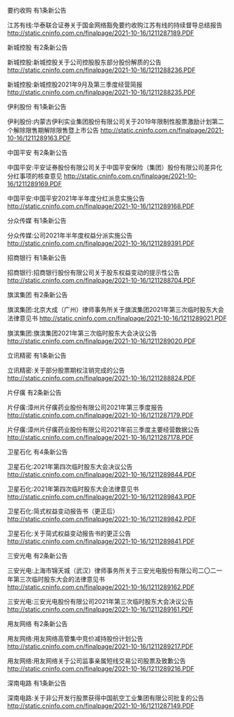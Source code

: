 要约收购 有1条新公告 

江苏有线:华泰联合证券关于国金网络豁免要约收购江苏有线的持续督导总结报告 http://static.cninfo.com.cn/finalpage/2021-10-16/1211287189.PDF 

新城控股 有2条新公告 

新城控股:新城控股关于公司控股股东部分股份解质的公告 http://static.cninfo.com.cn/finalpage/2021-10-16/1211288236.PDF 

新城控股:新城控股2021年9月及第三季度经营简报 http://static.cninfo.com.cn/finalpage/2021-10-16/1211288235.PDF 

伊利股份 有1条新公告 

伊利股份:内蒙古伊利实业集团股份有限公司关于2019年限制性股票激励计划第二个解除限售期解除限售暨上市公告 http://static.cninfo.com.cn/finalpage/2021-10-16/1211289163.PDF 

中国平安 有2条新公告 

中国平安:平安证券股份有限公司关于中国平安保险（集团）股份有限公司差异化分红事项的核查意见 http://static.cninfo.com.cn/finalpage/2021-10-16/1211289169.PDF 

中国平安:中国平安2021年半年度分红派息实施公告 http://static.cninfo.com.cn/finalpage/2021-10-16/1211289168.PDF 

分众传媒 有1条新公告 

分众传媒:公司2021年半年度权益分派实施公告 http://static.cninfo.com.cn/finalpage/2021-10-16/1211289391.PDF 

招商银行 有1条新公告 

招商银行:招商银行股份有限公司关于股东权益变动的提示性公告 http://static.cninfo.com.cn/finalpage/2021-10-16/1211288704.PDF 

旗滨集团 有2条新公告 

旗滨集团:北京大成（广州）律师事务所关于旗滨集团2021年第三次临时股东大会法律意见书 http://static.cninfo.com.cn/finalpage/2021-10-16/1211289021.PDF 

旗滨集团:旗滨集团2021年第三次临时股东大会决议公告 http://static.cninfo.com.cn/finalpage/2021-10-16/1211289020.PDF 

立讯精密 有1条新公告 

立讯精密:关于部分股票期权注销完成的公告 http://static.cninfo.com.cn/finalpage/2021-10-16/1211288824.PDF 

片仔癀 有2条新公告 

片仔癀:漳州片仔癀药业股份有限公司2021年第三季度报告 http://static.cninfo.com.cn/finalpage/2021-10-16/1211287179.PDF 

片仔癀:漳州片仔癀药业股份有限公司2021年前三季度主要经营数据公告 http://static.cninfo.com.cn/finalpage/2021-10-16/1211287178.PDF 

卫星石化 有4条新公告 

卫星石化:2021年第四次临时股东大会决议公告 http://static.cninfo.com.cn/finalpage/2021-10-16/1211289844.PDF 

卫星石化:2021年第四次临时股东大会法律意见书 http://static.cninfo.com.cn/finalpage/2021-10-16/1211289843.PDF 

卫星石化:简式权益变动报告书（更正后） http://static.cninfo.com.cn/finalpage/2021-10-16/1211289842.PDF 

卫星石化:关于简式权益变动报告书的更正公告 http://static.cninfo.com.cn/finalpage/2021-10-16/1211289841.PDF 

三安光电 有2条新公告 

三安光电:上海市锦天城（武汉）律师事务所关于三安光电股份有限公司二〇二一年第三次临时股东大会的法律意见书 http://static.cninfo.com.cn/finalpage/2021-10-16/1211289162.PDF 

三安光电:三安光电股份有限公司2021年第三次临时股东大会决议公告 http://static.cninfo.com.cn/finalpage/2021-10-16/1211289161.PDF 

用友网络 有2条新公告 

用友网络:用友网络高管集中竞价减持股份计划公告 http://static.cninfo.com.cn/finalpage/2021-10-16/1211289217.PDF 

用友网络:用友网络关于公司监事亲属短线交易公司股票及致歉公告 http://static.cninfo.com.cn/finalpage/2021-10-16/1211289216.PDF 

深南电路 有1条新公告 

深南电路:关于非公开发行股票获得中国航空工业集团有限公司批复的公告 http://static.cninfo.com.cn/finalpage/2021-10-16/1211287149.PDF 

